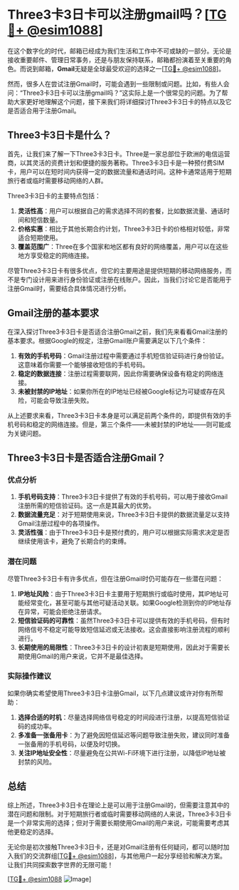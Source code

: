 # Three3卡3日卡可以注册gmail吗？[[TG💪+ @esim1088](https://t.me/s/esim1088)]

在这个数字化的时代，邮箱已经成为我们生活和工作中不可或缺的一部分。无论是接收重要邮件、管理日常事务，还是与朋友保持联系，邮箱都扮演着至关重要的角色。而说到邮箱，**Gmail**无疑是全球最受欢迎的选择之一[[TG💪+ @esim1088](https://t.me/s/esim1088)]。

然而，很多人在尝试注册Gmail时，可能会遇到一些限制或问题。比如，有些人会问：“Three3卡3日卡可以注册gmail吗？”这实际上是一个很常见的问题。为了帮助大家更好地理解这个问题，接下来我们将详细探讨Three3卡3日卡的特点以及它是否适合用于注册Gmail。

## Three3卡3日卡是什么？

首先，让我们来了解一下Three3卡3日卡。Three是一家总部位于欧洲的电信运营商，以其灵活的资费计划和便捷的服务著称。Three3卡3日卡是一种预付费SIM卡，用户可以在短时间内获得一定的数据流量和通话时间。这种卡通常适用于短期旅行者或临时需要移动网络的人群。

Three3卡3日卡的主要特点包括：

1. **灵活性高**：用户可以根据自己的需求选择不同的套餐，比如数据流量、通话时间和短信数量。
2. **价格实惠**：相比于其他长期合约计划，Three3卡3日卡的价格相对较低，非常适合短期使用。
3. **覆盖范围广**：Three在多个国家和地区都有良好的网络覆盖，用户可以在这些地方享受稳定的网络连接。

尽管Three3卡3日卡有很多优点，但它的主要用途是提供短期的移动网络服务，而不是专门设计用来进行身份验证或注册在线账户。因此，当我们讨论它是否能用于注册Gmail时，需要结合具体情况进行分析。

## Gmail注册的基本要求

在深入探讨Three3卡3日卡是否适合注册Gmail之前，我们先来看看Gmail注册的基本要求。根据Google的规定，注册Gmail账户需要满足以下几个条件：

1. **有效的手机号码**：Gmail注册过程中需要通过手机短信验证码进行身份验证。这意味着你需要一个能够接收短信的手机号码。
2. **稳定的数据连接**：注册过程需要联网，因此你需要确保设备有稳定的网络连接。
3. **未被封禁的IP地址**：如果你所在的IP地址已经被Google标记为可疑或存在风险，可能会导致注册失败。

从上述要求来看，Three3卡3日卡本身是可以满足前两个条件的，即提供有效的手机号码和稳定的网络连接。但是，第三个条件——未被封禁的IP地址——则可能成为关键问题。

## Three3卡3日卡是否适合注册Gmail？

### 优点分析

1. **手机号码支持**：Three3卡3日卡提供了有效的手机号码，可以用于接收Gmail注册所需的短信验证码。这一点是其最大的优势。
2. **数据流量充足**：对于短期使用来说，Three3卡3日卡提供的数据流量足以支持Gmail注册过程中的各项操作。
3. **灵活性强**：由于Three3卡3日卡是预付费的，用户可以根据实际需求决定是否继续使用该卡，避免了长期合约的束缚。

### 潜在问题

尽管Three3卡3日卡有许多优点，但在注册Gmail时仍可能存在一些潜在问题：

1. **IP地址风险**：由于Three3卡3日卡主要用于短期旅行或临时使用，其IP地址可能经常变化，甚至可能与其他可疑活动关联。如果Google检测到你的IP地址存在异常，可能会拒绝注册请求。
2. **短信验证码的可靠性**：虽然Three3卡3日卡可以提供有效的手机号码，但有时网络信号不稳定可能导致短信延迟或无法接收。这会直接影响注册流程的顺利进行。
3. **长期使用的局限性**：Three3卡3日卡的设计初衷是短期使用，因此对于需要长期使用Gmail的用户来说，它并不是最佳选择。

### 实际操作建议

如果你确实希望使用Three3卡3日卡注册Gmail，以下几点建议或许对你有所帮助：

1. **选择合适的时机**：尽量选择网络信号稳定的时间段进行注册，以提高短信验证码的成功率。
2. **多准备一张备用卡**：为了避免因短信延迟等问题导致注册失败，建议同时准备一张备用的手机号码，以便及时切换。
3. **关注IP地址安全性**：尽量避免在公共Wi-Fi环境下进行注册，以降低IP地址被封禁的风险。

## 总结

综上所述，Three3卡3日卡在理论上是可以用于注册Gmail的，但需要注意其中的潜在问题和限制。对于短期旅行者或临时需要移动网络的人来说，Three3卡3日卡是一个非常实用的选择；但对于需要长期使用Gmail的用户来说，可能需要考虑其他更稳定的选择。

无论你是初次接触Three3卡3日卡，还是对Gmail注册有任何疑问，都可以随时加入我们的交流群组[[TG💪+ @esim1088](https://t.me/s/esim1088)]，与其他用户一起分享经验和解决方案。让我们共同探索数字世界的无限可能！

[[TG💪+ @esim1088](https://t.me/s/esim1088) ![Image](https://i.postimg.cc/4NQfJmqS/Snipaste-2025-05-13-00-14-12.png)]